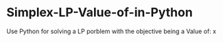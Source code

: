 # Simplex-LP-Value-of-in-Python
Use Python for solving a LP porblem with the objective being a Value of: x  
